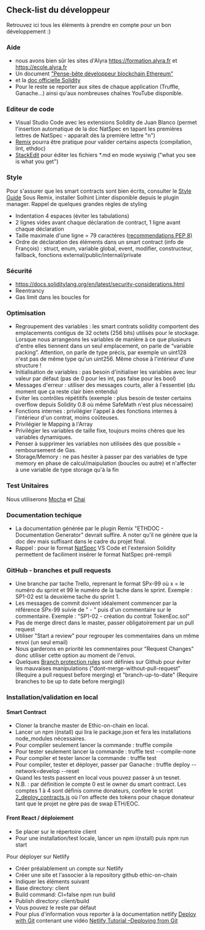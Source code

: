 ## Check-list du développeur
Retrouvez ici tous les éléments à prendre en compte pour un bon développement :)

### Aide
* nous avons bien sûr les sites d'Alyra https://formation.alyra.fr et https://ecole.alyra.fr
* Un document ["Pense-bête développeur blockchain Ethereum"](https://docs.google.com/document/d/17FUzrPW_LjoH9YJoLACvE7UJj0F0vDZ4nDfwoZ7oPXw/edit#heading=h.v5jr2g4v1tgh)
* et la [doc officielle Solidity](https://docs.soliditylang.org/en/latest/)
* Pour le reste se reporter aux sites de chaque application (Truffle, Ganache...) ainsi qu'aux nombreuses chaînes YouTube disponible.

### Editeur de code
* Visual Studio Code avec les extensions Solidity de Juan Blanco (permet l'insertion automatique de la doc NatSpec en tapant les premières lettres de NatSpec - apparaît dès la première lettre "n")
* [Remix](http://remix.ethereum.org/) pourra être pratique pour valider certains aspects (compilation, lint, ethdoc)
* [StackEdit](https://stackedit.io/app#) pour éditer les fichiers *.md en mode wysiwig ("what you see is what you get")

### Style
Pour s'assurer que les smart contracts sont bien écrits, consulter le [Style Guide](https://docs.soliditylang.org/en/latest/style-guide.html)
Sous Remix, installer Solhint Linter disponible depuis le plugin manager.
Rappel de quelques grandes règles de styling
* Indentation 4 espaces (éviter les tabulations)
* 2 lignes vides avant chaque déclaration de contract, 1 ligne avant chaque déclaration
* Taille maximale d'une ligne = 79 caractères ([recommendations PEP 8)](https://www.python.org/dev/peps/pep-0008/#maximum-line-length)
* Ordre de déclaration des éléments dans un smart contract (info de François) : struct, enum, variable global, event, modifier, constructeur, fallback, fonctions external/public/internal/private

### Sécurité
* https://docs.soliditylang.org/en/latest/security-considerations.html
* Reentrancy
* Gas limit dans les boucles for

### Optimisation
* Regroupement des variables : les smart contrats solidity comportent des emplacements contigus de 32 octets (256 bits) utilisés pour le stockage. Lorsque nous arrangeons les variables de manière à ce que plusieurs d'entre elles tiennent dans un seul emplacement, on parle de “variable packing”. Attention, on parle de type précis, par exemple un uint128 n'est pas de même type qu'un uint256. Même chose à l'intérieur d'une structure !
* Initialisation de variables : pas besoin d'initialiser les variables avec leur valeur par défaut (pas de 0 pour les int, pas false pour les bool)
* Messages d'erreur : utiliser des messages courts, aller à l'essentiel (du moment que ça reste clair bien entendu)
* Eviter les contrôles répétitifs (exemple : plus besoin de tester certains overflow depuis Solidity 0.8 où même SafeMath n'est plus nécessaire)
* Fonctions internes : privilégier l'appel à des fonctions internes à l'intérieur d'un contrat, moins coûteuses.
* Privilégier le Mapping à l'Array
* Privilégier les variables de taille fixe, toujours moins chères que les variables dynamiques.
* Penser à supprimer les variables non utilisées dès que possible = remboursement de Gas.
* Storage/Memory : ne pas hésiter à passer par des variables de type memory en phase de calcul/maipulation (boucles ou autre) et n'affecter à une variable de type storage qu'à la fin

### Test Unitaires
Nous utiliserons [Mocha](https://mochajs.org/) et [Chai](https://www.chaijs.com/)

### Documentation techique
* La documentation générée par le plugin Remix "ETHDOC - Documentation Generator" devrait suffire. A noter qu'il ne génère que la doc dev mais suffisant dans le cadre du projet final.
* Rappel : pour le format [NatSpec](https://docs.soliditylang.org/en/latest/natspec-format.html) VS Code et l'extension Solidity permettent de faciliment insérer le format NatSpec pré-rempli

### GitHub - branches et pull requests
* Une branche par tache Trello, reprenant le format SPx-99 où x = le numéro du sprint et 99 le numéro de la tache dans le sprint. Exemple : SP1-02 est la deuxième tache du sprint 1.
* Les messages de commit doivent idéalement commencer par la référence SPx-99 suivie de " - " puis d'un commentaire sur le commentaire. Exemple : "SP1-02 - création du contrat TokenEoc.sol"
* Pas de merge direct dans le master, passer obligatoirement par un pull request
* Utiliser "Start a review" pour regrouper les commentaires dans un même envoi (un seul email)
* Nous garderons en priorité les commentaires pour "Request Changes" donc utiliser cette option au moment de l'envoi.
* Quelques [Branch protection rules](https://github.com/ethiconchain/ethic-on-chain/settings/branches) sont définies sur Github pour éviter les mauvaises manipulations ("dont-merge-without-pull-request" (Require a pull request before merging) et "branch-up-to-date" (Require branches to be up to date before merging))

### Installation/validation en local

#### Smart Contract

* Cloner la branche master de Ethic-on-chain en local.
* Lancer un npm i(nstall) qui lira le package.json et fera les installations node_modules nécessaires.
* Pour compiler seulement lancer la commande : truffle compile
* Pour tester seulement lancer la commande : truffle test --compile-none
* Pour compiler et tester lancer la commande : truffle test
* Pour compiler, tester et déployer, passer par Ganache : truffle deploy --network=develop --reset
* Quand les tests passent en local vous pouvez passer à un tesnet.
* N.B. : par définition le compte 0 est le owner du smart contract. Les comptes 1 à 4 sont définis comme donateurs, confère le script [2_deploy_contracts.js](migrations/2_deploy_contracts.js) où l'on affecte des tokens pour chaque donateur tant que le projet ne gère pas de swap ETH/EOC.

#### Front React / déploiement
* Se placer sur le répertoire client
* Pour une installation/test locale, lancer un npm i(nstall) puis npm run start

Pour déployer sur Netlify
* Créer préalablement un compte sur Netlify
* Créer une site et l'associer à la repository github ethic-on-chain
* Indiquer les éléments suivant
* Base directory: client
* Build command: CI=false npm run build
* Publish directory: client/build
* Vous pouvez le reste par défaut
* Pour plus d'information vous reporter à la documentation netlify [Deploy with Git](https://docs.netlify.com/site-deploys/create-deploys/) contenant une vidéo [Netlify Tutorial –Deploying from Git](https://www.youtube.com/watch?v=4h8B080Mv4U&t=105s)